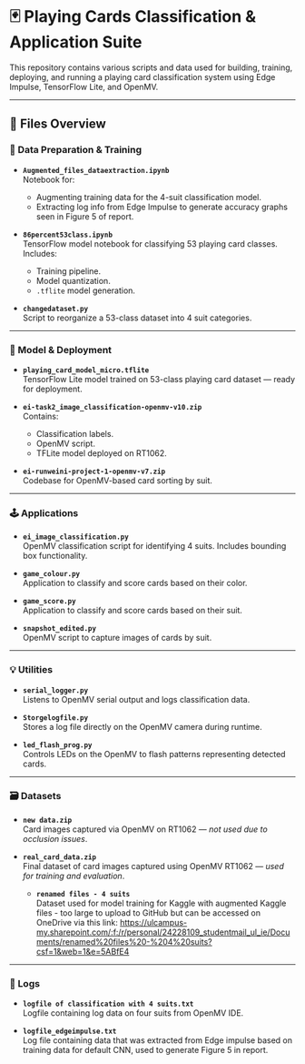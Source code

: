 # 🃏 Playing Cards Classification & Application Suite

This repository contains various scripts and data used for building, training, deploying, and running a playing card classification system using Edge Impulse, TensorFlow Lite, and OpenMV.

---

## 📂 Files Overview

### 🔧 Data Preparation & Training
- **`Augmented_files_dataextraction.ipynb`**  
  Notebook for:
  - Augmenting training data for the 4-suit classification model.
  - Extracting log info from Edge Impulse to generate accuracy graphs seen in Figure 5 of report.

- **`86percent53class.ipynb`**  
  TensorFlow model notebook for classifying 53 playing card classes. Includes:
  - Training pipeline.
  - Model quantization.
  - `.tflite` model generation.

- **`changedataset.py`**  
  Script to reorganize a 53-class dataset into 4 suit categories.

---

### 🤖 Model & Deployment
- **`playing_card_model_micro.tflite`**  
  TensorFlow Lite model trained on 53-class playing card dataset — ready for deployment.

- **`ei-task2_image_classification-openmv-v10.zip`**  
  Contains:
  - Classification labels.
  - OpenMV script.
  - TFLite model deployed on RT1062.

- **`ei-runweini-project-1-openmv-v7.zip`**  
  Codebase for OpenMV-based card sorting by suit.

---

### 🕹️ Applications
- **`ei_image_classification.py`**  
  OpenMV classification script for identifying 4 suits. Includes bounding box functionality.

- **`game_colour.py`**  
  Application to classify and score cards based on their color.

- **`game_score.py`**  
  Application to classify and score cards based on their suit.

- **`snapshot_edited.py`**  
  OpenMV script to capture images of cards by suit.

---

### 💡 Utilities
- **`serial_logger.py`**  
  Listens to OpenMV serial output and logs classification data.

- **`Storgelogfile.py`**  
  Stores a log file directly on the OpenMV camera during runtime.

- **`led_flash_prog.py`**  
  Controls LEDs on the OpenMV to flash patterns representing detected cards.

---

### 🗃️ Datasets
- **`new data.zip`**  
  Card images captured via OpenMV on RT1062 — *not used due to occlusion issues*.

- **`real_card_data.zip`**  
  Final dataset of card images captured using OpenMV RT1062 — *used for training and evaluation*.

  - **`renamed files - 4 suits`**  
  Dataset used for model training for Kaggle with augmented Kaggle files - too large to upload to GitHub but can be accessed on OneDrive via this link:
  https://ulcampus-my.sharepoint.com/:f:/r/personal/24228109_studentmail_ul_ie/Documents/renamed%20files%20-%204%20suits?csf=1&web=1&e=5ABfE4

---

### 📄 Logs
- **`logfile of classification with 4 suits.txt`**  
  Logfile containing log data on four suits from OpenMV IDE.

- **`logfile_edgeimpulse.txt`**  
  Log file containing data that was extracted from Edge impulse based on training data for default CNN, used to generate Figure 5 in report.
 
